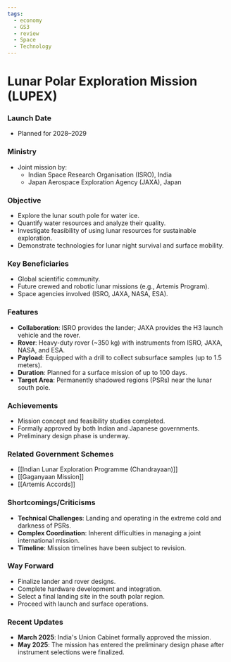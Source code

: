 ```yaml
---
tags:
  - economy
  - GS3
  - review
  - Space
  - Technology
---
```

# Lunar Polar Exploration Mission (LUPEX)

### Launch Date
*   Planned for 2028–2029

### Ministry
*   Joint mission by:
    *   Indian Space Research Organisation (ISRO), India
    *   Japan Aerospace Exploration Agency (JAXA), Japan

### Objective
*   Explore the lunar south pole for water ice.
*   Quantify water resources and analyze their quality.
*   Investigate feasibility of using lunar resources for sustainable exploration.
*   Demonstrate technologies for lunar night survival and surface mobility.

### Key Beneficiaries
*   Global scientific community.
*   Future crewed and robotic lunar missions (e.g., Artemis Program).
*   Space agencies involved (ISRO, JAXA, NASA, ESA).

### Features
*   **Collaboration**: ISRO provides the lander; JAXA provides the H3 launch vehicle and the rover.
*   **Rover**: Heavy-duty rover (~350 kg) with instruments from ISRO, JAXA, NASA, and ESA.
*   **Payload**: Equipped with a drill to collect subsurface samples (up to 1.5 meters).
*   **Duration**: Planned for a surface mission of up to 100 days.
*   **Target Area**: Permanently shadowed regions (PSRs) near the lunar south pole.

### Achievements
*   Mission concept and feasibility studies completed.
*   Formally approved by both Indian and Japanese governments.
*   Preliminary design phase is underway.

### Related Government Schemes
*   [[Indian Lunar Exploration Programme (Chandrayaan)]]
*   [[Gaganyaan Mission]]
*   [[Artemis Accords]]

### Shortcomings/Criticisms
*   **Technical Challenges**: Landing and operating in the extreme cold and darkness of PSRs.
*   **Complex Coordination**: Inherent difficulties in managing a joint international mission.
*   **Timeline**: Mission timelines have been subject to revision.

### Way Forward
*   Finalize lander and rover designs.
*   Complete hardware development and integration.
*   Select a final landing site in the south polar region.
*   Proceed with launch and surface operations.

### Recent Updates
*   **March 2025**: India's Union Cabinet formally approved the mission.
*   **May 2025**: The mission has entered the preliminary design phase after instrument selections were finalized.
